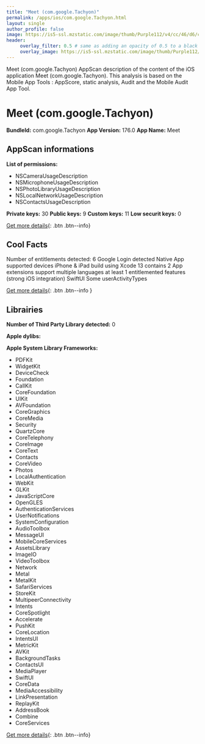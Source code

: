```yaml
---
title: "Meet (com.google.Tachyon)"
permalink: /apps/ios/com.google.Tachyon.html
layout: single
author_profile: false
image: https://is5-ssl.mzstatic.com/image/thumb/Purple112/v4/cc/46/d6/cc46d6dc-80bd-61a4-9833-c92897a6282a/logo_meet_2020q4_color-0-1x_U007emarketing-0-0-0-6-0-0-85-220.png/512x512bb.jpg
header: 
     overlay_filter: 0.5 # same as adding an opacity of 0.5 to a black background
     overlay_image: https://is5-ssl.mzstatic.com/image/thumb/Purple112/v4/cc/46/d6/cc46d6dc-80bd-61a4-9833-c92897a6282a/logo_meet_2020q4_color-0-1x_U007emarketing-0-0-0-6-0-0-85-220.png/512x512bb.jpg
---
```

Meet (com.google.Tachyon) AppScan description of the content of the iOS application Meet (com.google.Tachyon). This analysis is based on the Mobile App Tools : AppScore, static analysis, Audit and the Mobile Audit App Tool.

# Meet (com.google.Tachyon)

**BundleId:** com.google.Tachyon
**App Version:** 176.0
**App Name:** Meet


## AppScan informations 

**List of permissions:** 
- NSCameraUsageDescription
- NSMicrophoneUsageDescription
- NSPhotoLibraryUsageDescription
- NSLocalNetworkUsageDescription
- NSContactsUsageDescription
  
  
**Private keys:** 30
**Public keys:** 9
**Custom keys:** 11
**Low securit keys:** 0
  
[Get more details](/pricing.html){: .btn .btn--info}

## Cool Facts

Number of entitlements detected: 6
Google Login detected
Native App
supported devices iPhone & iPad
build using Xcode 13
contains 2 App extensions
support multiple languages
at least 1 entitlemented features (strong iOS integration)
SwiftUI
Some userActivityTypes
  
[Get more details](/pricing.html){: .btn .btn--info }

## Librairies 
**Number of Third Party Library detected:** 0


**Apple dylibs:**


**Apple System Library Frameworks:**
- PDFKit
- WidgetKit
- DeviceCheck
- Foundation
- CallKit
- CoreFoundation
- UIKit
- AVFoundation
- CoreGraphics
- CoreMedia
- Security
- QuartzCore
- CoreTelephony
- CoreImage
- CoreText
- Contacts
- CoreVideo
- Photos
- LocalAuthentication
- WebKit
- GLKit
- JavaScriptCore
- OpenGLES
- AuthenticationServices
- UserNotifications
- SystemConfiguration
- AudioToolbox
- MessageUI
- MobileCoreServices
- AssetsLibrary
- ImageIO
- VideoToolbox
- Network
- Metal
- MetalKit
- SafariServices
- StoreKit
- MultipeerConnectivity
- Intents
- CoreSpotlight
- Accelerate
- PushKit
- CoreLocation
- IntentsUI
- MetricKit
- AVKit
- BackgroundTasks
- ContactsUI
- MediaPlayer
- SwiftUI
- CoreData
- MediaAccessibility
- LinkPresentation
- ReplayKit
- AddressBook
- Combine
- CoreServices


  
[Get more details](/pricing.html){: .btn .btn--info}

